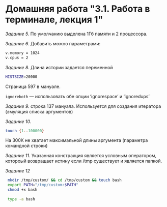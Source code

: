 # Домашняя работа "3.1. Работа в терминале, лекция 1"
*Задание 5.* По умолчанию выделена 1Гб памяти и 2 процессора.

*Задание 6.* Добавить можно параметрами:   
```bash 
v.memory = 1024
v.cpus = 2 
```
*Задание 8.* Длина истории задается переменной
```bash
HISTSIZE=20000
```
Страница 597 в мануале.

`ignoreboth` — использовать обе опции ‘ignorespace’ и ‘ignoredups’

*Задание 9.* строка 137 мануала. Используется для создания итератора (эмуляция списка аргументов)

*Задание 10.* 
```bash 
touch {1..100000}
```
На 300К не хватает максимальной длины аргумента (параметра командной строки)

*Задание 11.* Указанная констракция является условным оператором, котороый возвращает истину если /tmp существует и является папкой.

*Задание 12*
```bash
 mkdir /tmp/custom/ && cd /tmp/custom && touch bash
 export PATH="/tmp/custom:$PATH"
 chmod +x bash
 
 type -a bash
```

